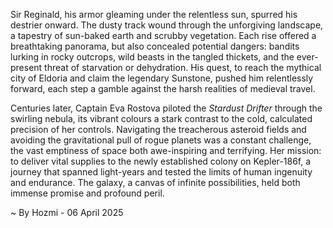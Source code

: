 
Sir Reginald, his armor gleaming under the relentless sun, spurred his destrier onward.  The dusty track wound through the unforgiving landscape, a tapestry of sun-baked earth and scrubby vegetation.  Each rise offered a breathtaking panorama, but also concealed potential dangers: bandits lurking in rocky outcrops, wild beasts in the tangled thickets, and the ever-present threat of starvation or dehydration.  His quest, to reach the mythical city of Eldoria and claim the legendary Sunstone, pushed him relentlessly forward, each step a gamble against the harsh realities of medieval travel.


Centuries later, Captain Eva Rostova piloted the *Stardust Drifter* through the swirling nebula, its vibrant colours a stark contrast to the cold, calculated precision of her controls.  Navigating the treacherous asteroid fields and avoiding the gravitational pull of rogue planets was a constant challenge, the vast emptiness of space both awe-inspiring and terrifying. Her mission: to deliver vital supplies to the newly established colony on Kepler-186f, a journey that spanned light-years and tested the limits of human ingenuity and endurance. The galaxy, a canvas of infinite possibilities, held both immense promise and profound peril.

~ By Hozmi - 06 April 2025
